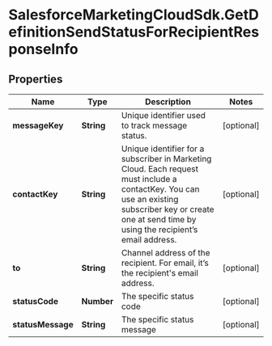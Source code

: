 # SalesforceMarketingCloudSdk.GetDefinitionSendStatusForRecipientResponseInfo

## Properties
Name | Type | Description | Notes
------------ | ------------- | ------------- | -------------
**messageKey** | **String** | Unique identifier used to track message status. | [optional] 
**contactKey** | **String** | Unique identifier for a subscriber in Marketing Cloud. Each request must include a contactKey. You can use an existing subscriber key or create one at send time by using the recipient’s email address. | [optional] 
**to** | **String** | Channel address of the recipient. For email, it’s the recipient&#39;s email address. | [optional] 
**statusCode** | **Number** | The specific status code | [optional] 
**statusMessage** | **String** | The specific status message | [optional] 



